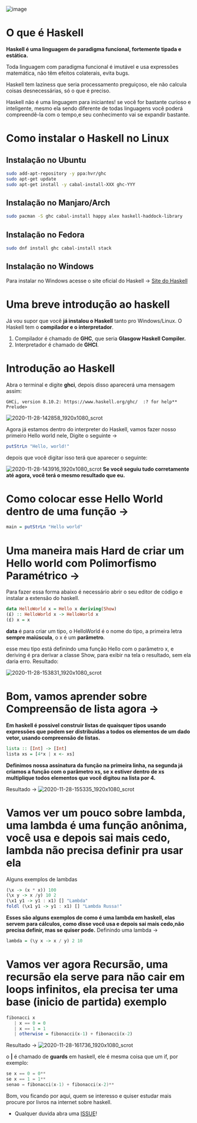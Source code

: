 ![image](https://haskell.pesquisa.ufabc.edu.br/cursos/Haskell2018/imgs/haskell_logo.png)

# O que é Haskell

**Haskell é uma linguagem de paradigma funcional, fortemente tipada e estática.**

Toda linguagem com paradigma funcional é imutável e usa expressões matemática, não têm efeitos colaterais, evita bugs.

Haskell tem laziness que seria processamento preguiçoso, ele não calcula coisas desnecessárias, só o que é preciso.

Haskell não é uma linguagem para iniciantes! se você for bastante curioso e inteligente, mesmo ela sendo diferente de todas linguagens você poderá compreendê-la com o tempo,e seu conhecimento vai se expandir bastante.

# Como instalar o Haskell no Linux

## Instalação no Ubuntu

```bash
sudo add-apt-repository -y ppa:hvr/ghc
sudo apt-get update
sudo apt-get install -y cabal-install-XXX ghc-YYY
```

## Instalação no Manjaro/Arch

```bash
sudo pacman -S ghc cabal-install happy alex haskell-haddock-library
```

## Instalação no Fedora

```bash
sudo dnf install ghc cabal-install stack
```

## Instalação no Windows

Para instalar no Windows acesse o site oficial do Haskell ->  [Site do Haskell](https://www.haskell.org/platform/windows.html)

# Uma breve introdução ao haskell

Já vou supor que você **já instalou o Haskell** tanto pro Windows/Linux.
O Haskell tem o **compilador e o interpretador**.

1. Compilador é chamado de **GHC**, que seria **Glasgow Haskell Compiler.**
2. Interpretador é chamado de **GHCI**.

# Introdução ao Haskell

Abra o terminal e digite **ghci**, depois disso aparecerá uma mensagem assim:

```ghci
GHCi, version 8.10.2: https://www.haskell.org/ghc/  :? for help** 
Prelude>
```

![2020-11-28-142858_1920x1080_scrot](https://user-images.githubusercontent.com/74760756/100522000-50729f80-3186-11eb-8fe4-ab074c2ae863.png)

Agora já estamos dentro do interpreter do Haskell, vamos fazer nosso primeiro Hello world nele, Digite o seguinte ->

```haskell
putStrLn "Hello, world!"
```

depois que você digitar isso terá que aparecer o seguinte:

![2020-11-28-143916_1920x1080_scrot](https://user-images.githubusercontent.com/74760756/100522159-92e8ac00-3187-11eb-81ea-35036e9df018.png)
**Se você seguiu tudo corretamente até agora, você terá o mesmo resultado que eu.**

# Como colocar esse Hello World dentro de uma função ->

```haskell
main = putStrLn "Hello world"
```

# Uma maneira mais Hard de criar um Hello world com Polimorfismo Paramétrico ->

Para fazer essa forma abaixo é necessário abrir o seu editor de código e instalar a extensão do haskell.

```haskell
data HelloWorld x = Hello x deriving(Show)
(£) :: HelloWorld x -> HelloWorld x
(£) x = x
```

**data** é para criar um tipo, o HelloWorld é o nome do tipo, a primeira letra **sempre maiúscula**, o x é um **parâmetro**.

esse meu tipo está definindo uma função Hello com o parâmetro x, e deriving é pra derivar a classe Show, para exibir na tela o resultado, sem ela daria erro. Resultado:

![2020-11-28-153831_1920x1080_scrot](https://user-images.githubusercontent.com/74760756/100523517-c9c2c000-318f-11eb-8663-cfe8ab79ae06.png)

# Bom, vamos aprender sobre Compreensão de lista agora ->

**Em haskell é possivel construir listas de quaisquer tipos usando expressões que podem ser distribuidas a todos os elementos de um dado vetor, usando compreensão de listas.**

```haskell
lista :: [Int] -> [Int]
lista xs = [4*x | x <- xs]
```

**Definimos nossa assinatura da função na primeira linha, na segunda já criamos a função com o parâmetro xs, se x estiver dentro de xs multiplique todos elementos
que você digitou na lista por 4.**

Resultado -> ![2020-11-28-155335_1920x1080_scrot](https://user-images.githubusercontent.com/74760756/100523798-ed870580-3191-11eb-810b-dc110033185f.png)

# Vamos ver um pouco sobre lambda, uma lambda é uma função anônima, você usa e depois sai mais cedo, lambda não precisa definir pra usar ela

Alguns exemplos de lambdas

```haskell
(\x -> (x * x)) 100
(\x y -> x /y) 10 2
(\x1 y1 -> y1 : x1) [] "Lambda"
foldl (\x1 y1 -> y1 : x1) [] "Lambda Russa!"
```

**Esses são alguns exemplos de como é uma lambda em haskell, elas servem para cálculos, como disse você usa e depois sai mais cedo,não precisa definir, mas se quiser pode.**
Definindo uma lambda ->

```haskell
lambda = (\y x -> x / y) 2 10
```

# Vamos ver agora Recursão, uma recursão ela serve para não cair em loops infinitos, ela precisa ter uma base (inicio de partida) exemplo

```haskell
fibonacci x
   | x == 0 = 0
   | x == 1 = 1
   | otherwise = fibonacci(x-1) + fibonacci(x-2)
```

Resultado -> ![2020-11-28-161736_1920x1080_scrot](https://user-images.githubusercontent.com/74760756/100524244-4015f100-3195-11eb-922c-6f0fc071888d.png)

o **|** é chamado de **guards** em haskell, ele é mesma coisa que um if, por exemplo:

```h
se x == 0 = 0**
se x == 1 = 1**
senao = fibonacci(x-1) + fibonacci(x-2)**
```

Bom, vou ficando por aqui, quem se interesso e quiser estudar mais procure por livros na internet sobre haskell.

- Qualquer duvida abra uma [ISSUE](./)!
